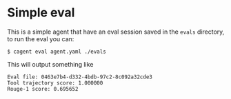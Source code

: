 # Simple eval

This is a simple agent that have an eval session saved in the `evals` directory, to run the eval you can:

```console
$ cagent eval agent.yaml ./evals
```

This will output something like

```console
Eval file: 0463e7b4-d332-4bdb-97c2-8c092a32cde3
Tool trajectory score: 1.000000
Rouge-1 score: 0.695652
```
